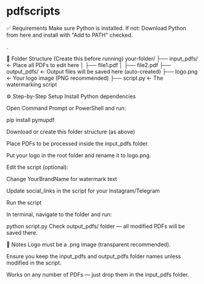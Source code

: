 # pdfscripts



✅ Requirements
Make sure Python is installed.
If not: Download Python from here and install with "Add to PATH" checked.

.

🧱 Folder Structure (Create this before running)
your-folder/
├── input_pdfs/          ← Place all PDFs to edit here
│   ├── file1.pdf
│   ├── file2.pdf
├── output_pdfs/         ← Output files will be saved here (auto-created)
├── logo.png             ← Your logo image (PNG recommended)
├── script.py            ← The watermarking script


⚙️ Step-by-Step Setup
Install Python dependencies

Open Command Prompt or PowerShell and run:


pip install pymupdf

Download or create this folder structure (as above)

Place PDFs to be processed inside the input_pdfs folder.

Put your logo in the root folder and rename it to logo.png.

Edit the script (optional):

Change YourBrandName for watermark text

Update social_links in the script for your Instagram/Telegram

Run the script

In terminal, navigate to the folder and run:

python script.py
Check output_pdfs/ folder — all modified PDFs will be saved there.

🧼 Notes
Logo must be a .png image (transparent recommended).

Ensure you keep the input_pdfs and output_pdfs folder names unless modified in the script.

Works on any number of PDFs — just drop them in the input_pdfs folder.
